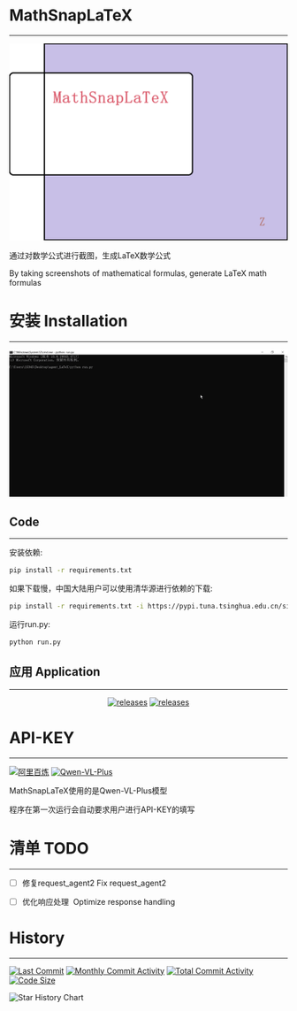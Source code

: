 # MathSnapLaTeX

---

![demo.gif](MD/image/logo.png)

通过对数学公式进行截图，生成LaTeX数学公式

By taking screenshots of mathematical formulas, generate LaTeX math formulas

# 安装 Installation

---

![demo.gif](MD/image/demo.gif)

## Code

---

安装依赖:

```bash
pip install -r requirements.txt 
```

如果下载慢，中国大陆用户可以使用清华源进行依赖的下载:

```bash
pip install -r requirements.txt -i https://pypi.tuna.tsinghua.edu.cn/simple/
```

运行run.py:

```bash
python run.py
```

## 应用 Application

---

<p align="center">
        <a href="https://gitee.com/FYOUZI/MathSnapLaTeX/releases"><img src='https://img.shields.io/badge/Gitee-%E4%B8%8B%E8%BD%BD-red' alt='releases'></a>
        <a href='https://github.com/J-LingShan/MathSnapLaTeX'><img src='https://img.shields.io/badge/GitHub-download-red' alt='releases'></a>
  </p>

# API-KEY

---

[![阿里百炼](https://img.shields.io/badge/%E9%98%BF%E9%87%8C%E7%99%BE%E7%82%BC-API_KEY-red)](https://bailian.console.aliyun.com/?apiKey=1#/api-key-center)
[![Qwen-VL-Plus](https://img.shields.io/badge/Qwen_VL_Plus-API%E8%AF%A6%E6%83%85-red)](https://help.aliyun.com/zh/model-studio/developer-reference/qwen-vl-api)

MathSnapLaTeX使用的是Qwen-VL-Plus模型

程序在第一次运行会自动要求用户进行API-KEY的填写

# 清单 TODO

---

- [ ] 修复request_agent2  Fix request_agent2

- [ ] 优化响应处理  Optimize response handling

# History

---

[![Last Commit](https://img.shields.io/github/last-commit/J-LingShan/MathSnapLaTeX)](https://github.com/J-LingShan/MathSnapLaTeX/commits/main) [![Monthly Commit Activity](https://img.shields.io/github/commit-activity/m/J-LingShan/MathSnapLaTeX?color=yellow)](https://github.com/J-LingShan/MathSnapLaTeX/graphs/contributors) [![Total Commit Activity](https://img.shields.io/github/commit-activity/t/J-LingShan/MathSnapLaTeX?color=red)](https://github.com/J-LingShan/MathSnapLaTeX/graphs/contributors) [![Code Size](https://img.shields.io/github/languages/code-size/J-LingShan/MathSnapLaTeX.svg?style=flat-square)](https://github.com/J-LingShan/MathSnapLaTeX)

![Star History Chart](https://api.star-history.com/svg?repos=J-LingShan/MathSnapLaTeX&type=Date)
